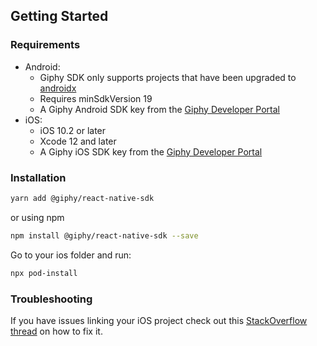 ## Getting Started

### Requirements

- Android:
  - Giphy SDK only supports projects that have been upgraded
    to [androidx](https://developer.android.com/jetpack/androidx/)
  - Requires minSdkVersion 19
  - A Giphy Android SDK key from the [Giphy Developer Portal](https://developers.giphy.com/dashboard/?create=true)
- iOS:
  - iOS 10.2 or later
  - Xcode 12 and later
  - A Giphy iOS SDK key from the [Giphy Developer Portal](https://developers.giphy.com/dashboard/?create=true)

### Installation

```bash
yarn add @giphy/react-native-sdk
```

or using npm

```bash
npm install @giphy/react-native-sdk --save
```

Go to your ios folder and run:

```bash
npx pod-install
```

### Troubleshooting

If you have issues linking your iOS project check out
this [StackOverflow thread](https://stackoverflow.com/questions/52536380/why-linker-link-static-libraries-with-errors-ios)
on how to fix it.
